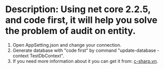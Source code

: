# Description: Using net core 2.2.5, and code first, it will help you solve the problem of audit on entity.
1. Open AppSetting.json and change your connection.
2. Generate database with "code first" by command "update-database -context TestDbContext".
3. If you need more information about it you can get it from: [c-sharp.vn](https://c-sharp.vn/dot-net-core/apply-specification-in-entity-framework-fe4fdd).

